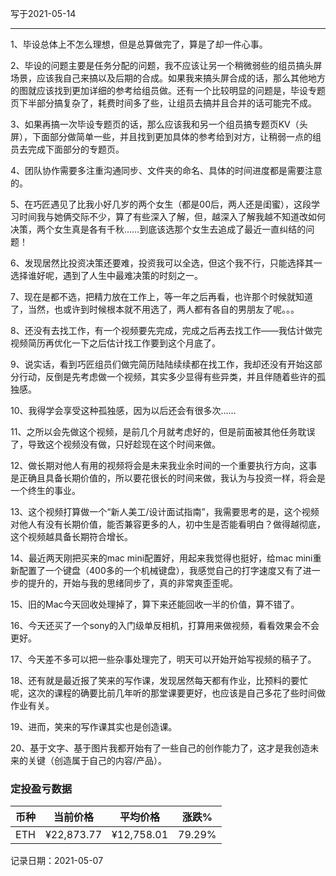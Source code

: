 写于2021-05-14

-----

1、毕设总体上不怎么理想，但是总算做完了，算是了却一件心事。

2、毕设的问题主要是任务分配的问题，我不应该让另一个稍微弱些的组员搞头屏场景，应该我自己来搞以及后期的合成。如果我来搞头屏合成的话，那么其他地方的图就应该找到更加详细的参考给组员做。还有一个比较明显的问题是，毕设专题页下半部分搞复杂了，耗费时间多了些，让组员去搞并且合并的话可能完不成。

3、如果再搞一次毕设专题页的话，那么应该我和另一个组员搞专题页KV（头屏），下面部分做简单一些，并且找到更加具体的参考给到对方，让稍弱一点的组员去完成下面部分的专题页。

4、团队协作需要多注重沟通同步、文件夹的命名、具体的时间进度都是需要注意的。

5、在巧匠遇见了比我小好几岁的两个女生（都是00后，两人还是闺蜜），这段学习时间我与她俩交际不少，算了有些深入了解，但，越深入了解我越不知道改如何决策，两个女生真是各有千秋……到底该选那个女生去追成了最近一直纠结的问题！

6、发现居然比投资决策还要难，投资我可以全选，但这个我不行，只能选择其一选择谁好呢，遇到了人生中最难决策的时刻之一。

7、现在是都不选，把精力放在工作上，等一年之后再看，也许那个时候就知道了，当然，也或许到时候根本就不用选了，两人都有各自的男朋友了呢。。。

8、还没有去找工作，有一个视频要先完成，完成之后再去找工作——我估计做完视频简历再优化一下之后估计找工作要到这个月底了。

9、说实话，看到巧匠组员们做完简历陆陆续续都在找工作，我却还没有开始这部分行动，反倒是先考虑做一个视频，其实多少显得有些异类，并且伴随着些许的孤独感。

10、我得学会享受这种孤独感，因为以后还会有很多次……

11、之所以会先做这个视频，是前几个月就考虑好的，但是前面被其他任务耽误了，导致这个视频没有做，只好趁现在这个时间来做。

12、做长期对他人有用的视频将会是未来我业余时间的一个重要执行方向，这事是正确且具备长期价值的，所以要花很长的时间来做，我认为与投资一样，将会是一个终生的事业。

13、这个视频打算做一个“新人美工/设计面试指南”，我需要思考的是，这个视频对他人有没有长期价值，能否兼容更多的人，初中生是否能看明白？做得越彻底，这个视频越具备长期符合增长。

14、最近两天刚把买来的mac mini配置好，用起来我觉得也挺好，给mac mini重新配置了一个键盘（400多的一个机械键盘），我感觉自己的打字速度又有了进一步的提升的，开始与我的思绪同步了，真的非常爽歪歪呢。

15、旧的Mac今天回收处理掉了，算下来还能回收一半的价值，算不错了。

16、今天还买了一个sony的入门级单反相机，打算用来做视频，看看效果会不会更好。

17、今天差不多可以把一些杂事处理完了，明天可以开始开始写视频的稿子了。

18、还有就是最近报了笑来的写作课，发现居然每天都有作业，比预料的要忙呢，这次的课程的确要比前几年听的那堂课要更好，也应该是自己多花了些时间做作业有关。

19、进而，笑来的写作课其实也是创造课。

20、基于文字、基于图片我都开始有了一些自己的创作能力了，这才是我创造未来的关键（创造属于自己的内容/产品）。


### 定投盈亏数据
| 币种 | 当前价格 | 平均价格 |  涨跌%  |  
| :--: | :----------: | :----------: | :-----: |
| ETH  |  ¥22,873.77 |  ¥12,758.01  | 79.29% |

记录日期：2021-05-07
